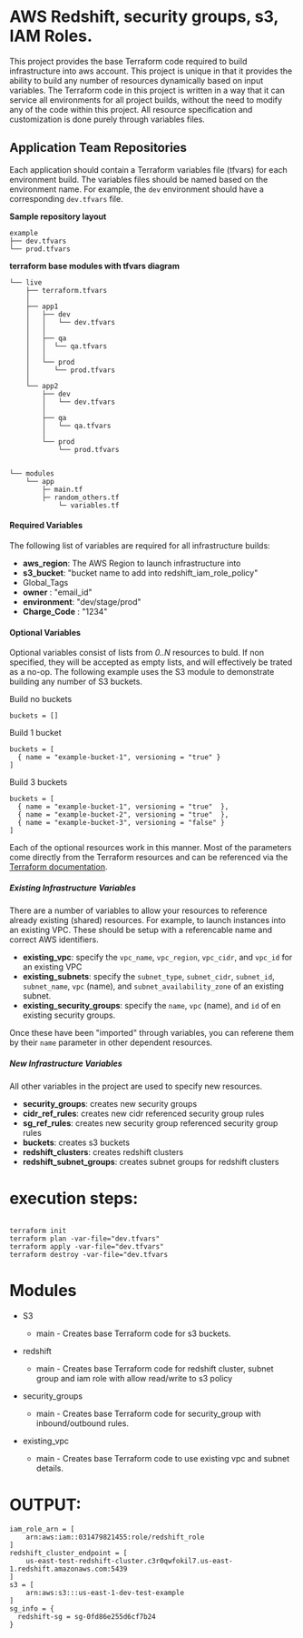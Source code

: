 # AWS Redshift, security groups, s3, IAM Roles.
This project provides the base Terraform code required to build infrastructure into aws account. 
This project is unique in that it provides the ability to build any number of resources dynamically based on input variables.
The Terraform code in this project is written in a way that it can service all environments for all project builds, without the need to modify any of the code within this project. 
All resource specification and customization is done purely through variables files.

## Application Team Repositories

Each application should contain a Terraform variables file (tfvars) for each environment build.
The variables files should be named based on the environment name. 
For example, the `dev` environment should have a corresponding `dev.tfvars` file.

**Sample repository layout**
~~~
example
├── dev.tfvars
└── prod.tfvars
~~~

**terraform base modules with tfvars diagram**
~~~
└── live
    ├── terraform.tfvars
    │
    ├── app1
    │   ├── dev
    │   │   └── dev.tfvars
    │   │  
    │   ├── qa
    │   │  └── qa.tfvars
    │   │   
    │   └── prod
    │      └── prod.tfvars
    │       
    └── app2
        ├── dev
        │   └── dev.tfvars
        │   
        ├── qa
        │   └── qa.tfvars
        │  
        └── prod
            └── prod.tfvars
            
	 
└── modules
    └── app
	    ├─ main.tf
	    ├─ random_others.tf
            └─ variables.tf
~~~



#### Required Variables
The following list of variables are required for all infrastructure builds:


* **aws_region**: The AWS Region to launch infrastructure into
* **s3_bucket**: "bucket name to add into redshift_iam_role_policy"
* Global_Tags
* **owner** : "email_id"
* **environment**: "dev/stage/prod"
* **Charge_Code** : "1234"



#### Optional Variables

Optional variables consist of lists from _0..N_ resources to buld. If non specified, they will be accepted as empty lists, and will effectively be trated as a no-op. The following example uses the S3 module to demonstrate building any number of S3 buckets.

Build no buckets
~~~
buckets = []
~~~

Build 1 bucket
~~~
buckets = [
  { name = "example-bucket-1", versioning = "true" }
]
~~~

Build 3 buckets
~~~
buckets = [
  { name = "example-bucket-1", versioning = "true"  },
  { name = "example-bucket-2", versioning = "true"  },
  { name = "example-bucket-3", versioning = "false" }
]
~~~


Each of the optional resources work in this manner. Most of the parameters come directly from the Terraform resources and can be referenced via the [Terraform documentation](https://www.terraform.io/docs/providers/aws/index.html). 


##### Existing Infrastructure Variables
There are a number of variables to allow your resources to reference already existing (shared) resources. For example, to launch instances into an existing VPC. These should be setup with a referencable name and correct AWS identifiers.

* **existing_vpc**: specify the `vpc_name`, `vpc_region`, `vpc_cidr`, and `vpc_id` for an existing VPC
* **existing_subnets**: specify the `subnet_type`, `subnet_cidr`, `subnet_id`, `subnet_name`, `vpc` (name), and `subnet_availability_zone` of an existing subnet.
* **existing_security_groups**: specify the `name`, `vpc` (name), and `id` of en existing security groups.


Once these have been "imported" through variables, you can referene them by their `name` parameter in other dependent resources.


##### New Infrastructure Variables
All other variables in the project are used to specify new resources.

* **security_groups**: creates new security groups
* **cidr_ref_rules**: creates new cidr referenced security group rules
* **sg_ref_rules**: creates new security group referenced security group rules
* **buckets**: creates s3 buckets
* **redshift_clusters**: creates redshift clusters
* **redshift_subnet_groups**: creates subnet groups for redshift clusters


# execution steps: 
~~~

terraform init
terraform plan -var-file="dev.tfvars"
terraform apply -var-file="dev.tfvars"
terraform destroy -var-file="dev.tfvars
~~~

# Modules
 * S3 
    * main - Creates base Terraform code for s3 buckets.

 * redshift
    * main -  Creates base Terraform code for redshift cluster, subnet group and iam role with allow read/write to s3 policy

 * security_groups
     * main - Creates base Terraform code for security_group with inbound/outbound rules.

 * existing_vpc
     * main - Creates base Terraform code to use existing vpc and subnet details.

# OUTPUT:
~~~
iam_role_arn = [
    arn:aws:iam::031479821455:role/redshift_role
]
redshift_cluster_endpoint = [
    us-east-test-redshift-cluster.c3r0qwfokil7.us-east-1.redshift.amazonaws.com:5439
]
s3 = [
    arn:aws:s3:::us-east-1-dev-test-example
]
sg_info = {
  redshift-sg = sg-0fd86e255d6cf7b24
}
~~~



